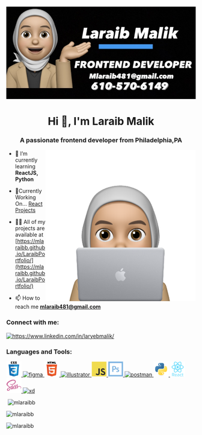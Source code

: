[![MasterHead](https://github.com/mlaraibb/mlaraibb/blob/main/52A81B60-F54E-490A-BEB0-4D4B1685B7A9.jpg)](https://rishavchanda.io)


<h1 align="center">Hi 👋, I'm Laraib Malik</h1>
<h3 align="center">A passionate frontend developer from Philadelphia,PA</h3>
<img align="right" alt="Coding" width="400" src="https://github.com/mlaraibb/mlaraibb/blob/main/Image.png")>

- 🌱 I’m currently learning **ReactJS, Python**

- 🤝Currently Working On... [React Projects](https://github.com/mlaraibb/react-projects)

- 👨‍💻 All of my projects are available at [https://mlaraibb.github.io/LaraibPortfolio/](https://mlaraibb.github.io/LaraibPortfolio/)

- 📫 How to reach me **mlaraib481@gmail.com**

<h3 align="left">Connect with me:</h3>
<p align="left">
<a href="https://linkedin.com/in/https://www.linkedin.com/in/laryebmalik/" target="blank"><img align="center" src="https://raw.githubusercontent.com/rahuldkjain/github-profile-readme-generator/master/src/images/icons/Social/linked-in-alt.svg" alt="https://www.linkedin.com/in/laryebmalik/" height="30" width="40" /></a>
</p>

<h3 align="left">Languages and Tools:</h3>
<p align="left"> <a href="https://www.w3schools.com/css/" target="_blank" rel="noreferrer"> <img src="https://raw.githubusercontent.com/devicons/devicon/master/icons/css3/css3-original-wordmark.svg" alt="css3" width="40" height="40"/> </a> <a href="https://www.figma.com/" target="_blank" rel="noreferrer"> <img src="https://www.vectorlogo.zone/logos/figma/figma-icon.svg" alt="figma" width="40" height="40"/> </a> <a href="https://www.w3.org/html/" target="_blank" rel="noreferrer"> <img src="https://raw.githubusercontent.com/devicons/devicon/master/icons/html5/html5-original-wordmark.svg" alt="html5" width="40" height="40"/> </a> <a href="https://www.adobe.com/in/products/illustrator.html" target="_blank" rel="noreferrer"> <img src="https://www.vectorlogo.zone/logos/adobe_illustrator/adobe_illustrator-icon.svg" alt="illustrator" width="40" height="40"/> </a> <a href="https://developer.mozilla.org/en-US/docs/Web/JavaScript" target="_blank" rel="noreferrer"> <img src="https://raw.githubusercontent.com/devicons/devicon/master/icons/javascript/javascript-original.svg" alt="javascript" width="40" height="40"/> </a> <a href="https://www.photoshop.com/en" target="_blank" rel="noreferrer"> <img src="https://raw.githubusercontent.com/devicons/devicon/master/icons/photoshop/photoshop-line.svg" alt="photoshop" width="40" height="40"/> </a> <a href="https://postman.com" target="_blank" rel="noreferrer"> <img src="https://www.vectorlogo.zone/logos/getpostman/getpostman-icon.svg" alt="postman" width="40" height="40"/> </a> <a href="https://www.python.org" target="_blank" rel="noreferrer"> <img src="https://raw.githubusercontent.com/devicons/devicon/master/icons/python/python-original.svg" alt="python" width="40" height="40"/> </a> <a href="https://reactjs.org/" target="_blank" rel="noreferrer"> <img src="https://raw.githubusercontent.com/devicons/devicon/master/icons/react/react-original-wordmark.svg" alt="react" width="40" height="40"/> </a> <a href="https://sass-lang.com" target="_blank" rel="noreferrer"> <img src="https://raw.githubusercontent.com/devicons/devicon/master/icons/sass/sass-original.svg" alt="sass" width="40" height="40"/> </a> <a href="https://www.adobe.com/products/xd.html" target="_blank" rel="noreferrer"> <img src="https://cdn.worldvectorlogo.com/logos/adobe-xd.svg" alt="xd" width="40" height="40"/> </a> </p>


<p>&nbsp;<img  src="https://github-readme-stats-sigma-five.vercel.app/api?username=mlaraibb&show_icons=true&locale=en" alt="mlaraibb" /></p>
<p><img  src="https://github-readme-stats-sigma-five.vercel.app/api/top-langs?username=mlaraibb&show_icons=true&locale=en&layout=compact" alt="mlaraibb" /></p>


<p><img  src="https://github-readme-streak-stats.herokuapp.com/?user=mlaraibb&" alt="mlaraibb" /></p>



